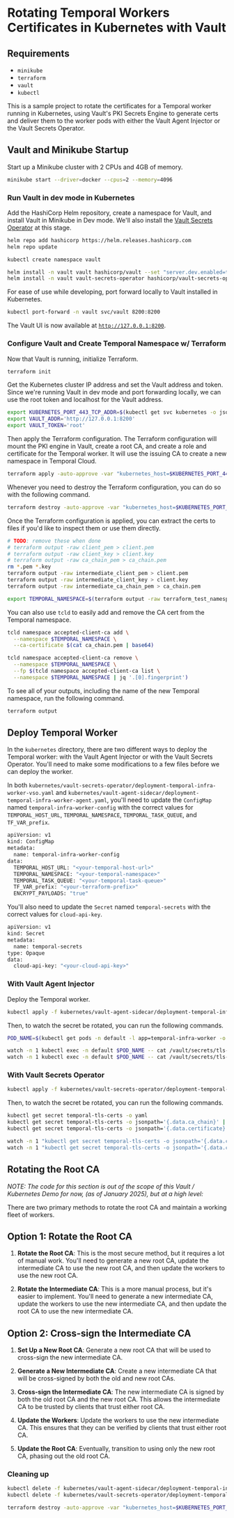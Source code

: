 # Rotating Temporal Workers Certificates in Kubernetes with Vault

## Requirements

- `minikube`
- `terraform`
- `vault`
- `kubectl`

This is a sample project to rotate the certificates for a Temporal worker running in Kubernetes,
using Vault's PKI Secrets Engine to generate certs and deliver them to the worker pods with either
the Vault Agent Injector or the Vault Secrets Operator.

## Vault and Minikube Startup

Start up a Minikube cluster with 2 CPUs and 4GB of memory.

```bash
minikube start --driver=docker --cpus=2 --memory=4096
```

### Run Vault in dev mode in Kubernetes

Add the HashiCorp Helm repository, create a namespace for Vault, and install Vault in Minikube in
Dev mode. We'll also install the [Vault Secrets Operator](https://github.com/hashicorp/vault-secrets-operator)
at this stage.

```bash
helm repo add hashicorp https://helm.releases.hashicorp.com
helm repo update

kubectl create namespace vault

helm install -n vault vault hashicorp/vault --set "server.dev.enabled=true"
helm install -n vault vault-secrets-operator hashicorp/vault-secrets-operator
```

For ease of use while developing, port forward locally to Vault installed in Kubernetes.

```bash
kubectl port-forward -n vault svc/vault 8200:8200
```

The Vault UI is now available at [`http://127.0.0.1:8200`](http://127.0.0.1:8200).

### Configure Vault and Create Temporal Namespace w/ Terraform

Now that Vault is running, initialize Terraform.

```bash
terraform init
```

Get the Kubernetes cluster IP address and set the Vault address and token. Since we're running Vault
in dev mode and port forwarding locally, we can use the root token and localhost for the Vault address.

```bash
export KUBERNETES_PORT_443_TCP_ADDR=$(kubectl get svc kubernetes -o jsonpath='{.spec.clusterIP}')
export VAULT_ADDR='http://127.0.0.1:8200'
export VAULT_TOKEN='root'
```

Then apply the Terraform configuration. The Terraform configuration will mount the PKI engine in Vault,
create a root CA, and create a role and certificate for the Temporal worker. It will use the issuing
CA to create a new namespace in Temporal Cloud.

```bash
terraform apply -auto-approve -var "kubernetes_host=$KUBERNETES_PORT_443_TCP_ADDR"
```

Whenever you need to destroy the Terraform configuration, you can do so with the following command.

```bash
terraform destroy -auto-approve -var "kubernetes_host=$KUBERNETES_PORT_443_TCP_ADDR"
```

Once the Terraform configuration is applied, you can extract the certs to files if you'd like to
inspect them or use them directly.

```bash
# TODO: remove these when done
# terraform output -raw client_pem > client.pem
# terraform output -raw client_key > client.key
# terraform output -raw ca_chain_pem > ca_chain.pem
rm *.pem *.key
terraform output -raw intermediate_client_pem > client.pem
terraform output -raw intermediate_client_key > client.key
terraform output -raw intermediate_ca_chain_pem > ca_chain.pem

export TEMPORAL_NAMESPACE=$(terraform output -raw terraform_test_namespace_id)
```

You can also use `tcld` to easily add and remove the CA cert from the Temporal namespace.

```bash
tcld namespace accepted-client-ca add \
  --namespace $TEMPORAL_NAMESPACE \
  --ca-certificate $(cat ca_chain.pem | base64)

tcld namespace accepted-client-ca remove \
  --namespace $TEMPORAL_NAMESPACE \
  --fp $(tcld namespace accepted-client-ca list \
  --namespace $TEMPORAL_NAMESPACE | jq '.[0].fingerprint')
```

To see all of your outputs, including the name of the new Temporal namespace, run the following command.

```bash
terraform output
```

## Deploy Temporal Worker

In the `kubernetes` directory, there are two different ways to deploy the Temporal worker: with the
Vault Agent Injector or with the Vault Secrets Operator. You'll need to make some modifications to
a few files before we can deploy the worker.

In both `kubernetes/vault-secrets-operator/deployment-temporal-infra-worker-vso.yaml` and
`kubernetes/vault-agent-sidecar/deployment-temporal-infra-worker-agent.yaml`, you'll need to update
the `ConfigMap` named `temporal-infra-worker-config` with the correct values for `TEMPORAL_HOST_URL`,
`TEMPORAL_NAMESPACE`, `TEMPORAL_TASK_QUEUE`, and `TF_VAR_prefix`.

```bash
apiVersion: v1
kind: ConfigMap
metadata:
  name: temporal-infra-worker-config
data:
  TEMPORAL_HOST_URL: "<your-temporal-host-url>"
  TEMPORAL_NAMESPACE: "<your-temporal-namespace>"
  TEMPORAL_TASK_QUEUE: "<your-temporal-task-queue>"
  TF_VAR_prefix: "<your-terraform-prefix>"
  ENCRYPT_PAYLOADS: "true"
```

You'll also need to update the `Secret` named `temporal-secrets` with the correct values for
`cloud-api-key`.

```bash
apiVersion: v1
kind: Secret
metadata:
  name: temporal-secrets
type: Opaque
data:
  cloud-api-key: "<your-cloud-api-key>"
```

### With Vault Agent Injector

Deploy the Temporal worker.

```bash
kubectl apply -f kubernetes/vault-agent-sidecar/deployment-temporal-infra-worker-agent.yaml

```

Then, to watch the secret be rotated, you can run the following commands.

```bash
POD_NAME=$(kubectl get pods -n default -l app=temporal-infra-worker -o jsonpath='{.items[0].metadata.name}')

watch -n 1 kubectl exec -n default $POD_NAME -- cat /vault/secrets/tls-cert.pem
watch -n 1 kubectl exec -n default $POD_NAME -- cat /vault/secrets/tls-key.pem
```

### With Vault Secrets Operator

```bash
kubectl apply -f kubernetes/vault-secrets-operator/deployment-temporal-infra-worker-vso.yaml
```

Then, to watch the secret be rotated, you can run the following commands.

```bash
kubectl get secret temporal-tls-certs -o yaml
kubectl get secret temporal-tls-certs -o jsonpath='{.data.ca_chain}' | base64 -d
kubectl get secret temporal-tls-certs -o jsonpath='{.data.certificate}' | base64 -d

watch -n 1 "kubectl get secret temporal-tls-certs -o jsonpath='{.data.ca_chain}' | base64 -d"
watch -n 1 "kubectl get secret temporal-tls-certs -o jsonpath='{.data.certificate}' | base64 --decode"
```

## Rotating the Root CA

_NOTE: The code for this section is out of the scope of this Vault / Kubernetes Demo for now,
(as of January 2025), but at a high level:_

There are two primary methods to rotate the root CA and maintain a working fleet of workers.

## Option 1: Rotate the Root CA

1. **Rotate the Root CA**: This is the most secure method, but it requires a lot of manual work.
   You'll need to generate a new root CA, update the intermediate CA to use the new root CA, and
   then update the workers to use the new root CA.

2. **Rotate the Intermediate CA**: This is a more manual process, but it's easier to implement.
   You'll need to generate a new intermediate CA, update the workers to use the new intermediate
   CA, and then update the root CA to use the new intermediate CA.

## Option 2: Cross-sign the Intermediate CA

1. **Set Up a New Root CA**: Generate a new root CA that will be used to cross-sign the new intermediate CA.

2. **Generate a New Intermediate CA**: Create a new intermediate CA that will be cross-signed by both the old and new root CAs.

3. **Cross-sign the Intermediate CA**: The new intermediate CA is signed by both the old root CA and the new root CA. This allows the intermediate CA to be trusted by clients that trust either root CA.

4. **Update the Workers**: Update the workers to use the new intermediate CA. This ensures that they can be verified by clients that trust either root CA.

5. **Update the Root CA**: Eventually, transition to using only the new root CA, phasing out the old root CA.


### Cleaning up

```bash
kubectl delete -f kubernetes/vault-agent-sidecar/deployment-temporal-infra-worker-agent.yaml
kubectl delete -f kubernetes/vault-secrets-operator/deployment-temporal-infra-worker-vso.yaml

terraform destroy -auto-approve -var "kubernetes_host=$KUBERNETES_PORT_443_TCP_ADDR"
```
